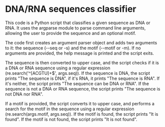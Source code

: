 # DNA/RNA sequences classifier
This code is a Python script that classifies a given sequence as DNA or RNA. It uses the argparse module to parse command line arguments, allowing the user to provide the sequence and an optional motif.

The code first creates an argument parser object and adds two arguments to it: the sequence (--seq or -s) and the motif (--motif or -m). If no arguments are provided, the help message is printed and the script exits.

The sequence is then converted to upper case, and the script checks if it is a DNA or RNA sequence using a regular expression (re.search('^[ACGTU]+$', args.seq)). If the sequence is DNA, the script prints "The sequence is DNA", if it's RNA, it prints "The sequence is RNA". If it's neither, the script prints "The sequence can be DNA or RNA". If the sequence is not a DNA or RNA sequence, the script prints "The sequence is not DNA nor RNA".

If a motif is provided, the script converts it to upper case, and performs a search for the motif in the sequence using a regular expression (re.search(args.motif, args.seq)). If the motif is found, the script prints "It is found". If the motif is not found, the script prints "It is not found".
